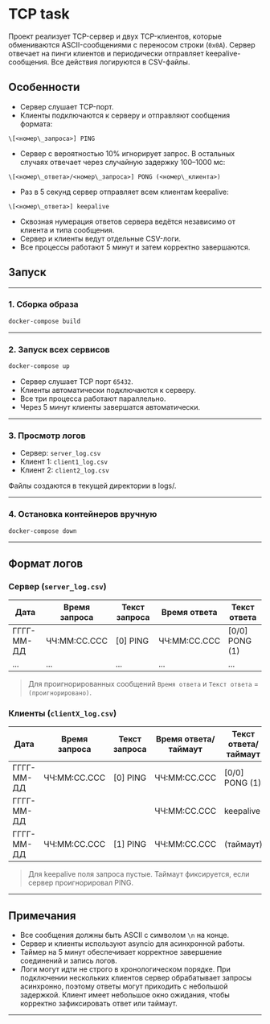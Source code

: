 
# TCP task

Проект реализует TCP-сервер и двух TCP-клиентов, которые обмениваются ASCII-сообщениями с переносом строки (`0x0A`). Сервер отвечает на пинги клиентов и периодически отправляет keepalive-сообщения. Все действия логируются в CSV-файлы.

## Особенности

- Сервер слушает TCP-порт.
- Клиенты подключаются к серверу и отправляют сообщения формата:

```
\[<номер\_запроса>] PING
```

- Сервер с вероятностью 10% игнорирует запрос. В остальных случаях отвечает через случайную задержку 100–1000 мс:

```
\[<номер\_ответа>/<номер\_запроса>] PONG (<номер\_клиента>)
```

- Раз в 5 секунд сервер отправляет всем клиентам keepalive:

```
\[<номер\_ответа>] keepalive
```

- Сквозная нумерация ответов сервера ведётся независимо от клиента и типа сообщения.
- Сервер и клиенты ведут отдельные CSV-логи.
- Все процессы работают 5 минут и затем корректно завершаются.

## Запуск

---

### 1. Сборка образа

```bash
docker-compose build
```

---

### 2. Запуск всех сервисов

```bash
docker-compose up
```

* Сервер слушает TCP порт `65432`.
* Клиенты автоматически подключаются к серверу.
* Все три процесса работают параллельно.
* Через 5 минут клиенты завершатся автоматически.

---

### 3. Просмотр логов

* Сервер: `server_log.csv`
* Клиент 1: `client1_log.csv`
* Клиент 2: `client2_log.csv`

Файлы создаются в текущей директории в logs/.

---

### 4. Остановка контейнеров вручную

```bash
docker-compose down
```

---

## Формат логов

### Сервер (`server_log.csv`)

| Дата        | Время запроса  | Текст запроса | Время ответа   | Текст ответа    |
|-------------|----------------| ------------- | -------------- | --------------- |
| ГГГГ-ММ-ДД  | ЧЧ\:ММ\:СС.ССС | \[0] PING     | ЧЧ\:ММ\:СС.ССС | \[0/0] PONG (1) |
| ...         | ...            | ...           | ...            | ...             |

> Для проигнорированных сообщений `Время ответа` и `Текст ответа` = `(проигнорировано)`.

### Клиенты (`clientX_log.csv`)

| Дата       | Время запроса  | Текст запроса | Время ответа/таймаут | Текст ответа/таймаут |
| ---------- | -------------- | ------------- | -------------------- | -------------------- |
| ГГГГ-ММ-ДД | ЧЧ\:ММ\:СС.ССС | \[0] PING     | ЧЧ\:ММ\:СС.ССС       | \[0/0] PONG (1)      |
| ГГГГ-ММ-ДД |                |               | ЧЧ\:ММ\:СС.ССС       | keepalive            |
| ГГГГ-ММ-ДД | ЧЧ\:ММ\:СС.ССС | \[1] PING     | ЧЧ\:ММ\:СС.ССС       | (таймаут)            |

> Для keepalive поля запроса пустые. Таймаут фиксируется, если сервер проигнорировал PING.

---

## Примечания

* Все сообщения должны быть ASCII с символом `\n` на конце.
* Сервер и клиенты используют asyncio для асинхронной работы.
* Таймер на 5 минут обеспечивает корректное завершение соединений и запись логов.
* Логи могут идти не строго в хронологическом порядке. При подключении нескольких клиентов сервер обрабатывает запросы асинхронно, поэтому ответы могут приходить с небольшой задержкой. Клиент имеет небольшое окно ожидания, чтобы корректно зафиксировать ответ или таймаут.

---